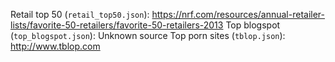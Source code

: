 
Retail top 50 (`retail_top50.json`): https://nrf.com/resources/annual-retailer-lists/favorite-50-retailers/favorite-50-retailers-2013
Top blogspot (`top_blogspot.json`): Unknown source
Top porn sites (`tblop.json`): http://www.tblop.com
